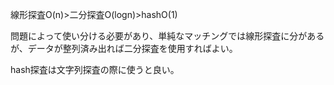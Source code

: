 線形探査O(n)>二分探査O(logn)>hashO(1)

問題によって使い分ける必要があり、単純なマッチングでは線形探査に分があるが、データが整列済み出れば二分探査を使用すればよい。

hash探査は文字列探査の際に使うと良い。
